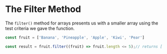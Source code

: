 # The Filter Method

The `filter()` method for arrays presents us with a smaller array using the test criteria we gave the function.  

``` JavaScript
const fruit = ['Banana', 'Pineapple', 'Apple', 'Kiwi', 'Pear']

const result = fruit.filter((fruit) => fruit.length <= 5);// returns ['Apple', 'Kiwi', 'Pear']

```
